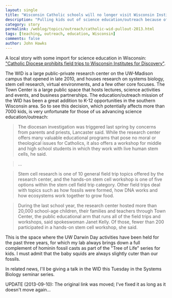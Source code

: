 ```yaml
---
layout: single 
title: "Wisconsin Catholic schools will no longer visit Wisconsin Institute for Discovery" 
description: "Pulling kids out of science education/outreach because of stem cell research" 
category: story
permalink: /weblog/topics/outreach/catholic-wid-pullout-2013.html
tags: [teaching, outreach, education, Wisconsin] 
comments: false 
author: John Hawks 
---
```


A local story with some import for science education in Wisconsin: <a href="http://host.madison.com/news/local/catholic-diocese-prohibits-field-trips-to-wisconsin-institutes-for-discovery/article_2bf8f8c6-8ba6-5e70-877c-42e17296f2ac.html">"Catholic Diocese prohibits field trips to Wisconsin Institutes for Discovery"</a>. 

The WID is a large public-private research center on the UW-Madison campus that opened in late 2010, and houses research on systems biology, stem cell research, virtual environments, and a few other core focuses. The Town Center is a large public space that hosts lectures, science activities and events, and business partnerships. The education/outreach mission of the WID has been a great addition to K-12 opportunities in the southern Wisconsin area. So to see this decision, which potentially affects more than 7000 kids, is very unfortunate for those of us advancing science education/outreach: 

<blockquote>The diocesan investigation was triggered last spring by concerns from parents and priests, Lancaster said. While the research center offers many valuable educational programs that pose no moral or theological issues for Catholics, it also offers a workshop for middle and high school students in which they work with live human stem cells, he said.</blockquote>

<blockquote>...</blockquote>

<blockquote>Stem cell research is one of 10 general field trip topics offered by the research center, and the hands-on stem cell workshop is one of five options within the stem cell field trip category. Other field trips deal with topics such as how fossils were formed, how DNA works and how ecosystems work together to grow food.</blockquote>

<blockquote>During the last school year, the research center hosted more than 20,000 school-age children, their families and teachers through Town Center, the public educational arm that runs all of the field trips and workshops, said spokeswoman Janet Kelly. Of those, fewer than 200 participated in a hands-on stem cell workshop, she said.</blockquote>

This is the space where the UW Darwin Day activities have been held for the past three years, for which my lab always brings down a full complement of hominin fossil casts as part of the "Tree of Life" series for kids. I must admit that the baby squids are always slightly cuter than our fossils.

In related news, I'll be giving a talk in the WID this Tuesday in the Systems Biology seminar series. 

UPDATE (2013-09-10): The original link was moved; I've fixed it as long as it doesn't move again...

